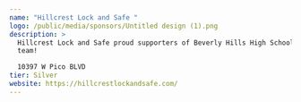 ```yaml
---
name: "Hillcrest Lock and Safe "
logo: /public/media/sponsors/Untitled design (1).png
description: >
  Hillcrest Lock and Safe proud supporters of Beverly Hills High School robotics
  team!

  10397 W Pico BLVD
tier: Silver
website: https://hillcrestlockandsafe.com/
---
```


